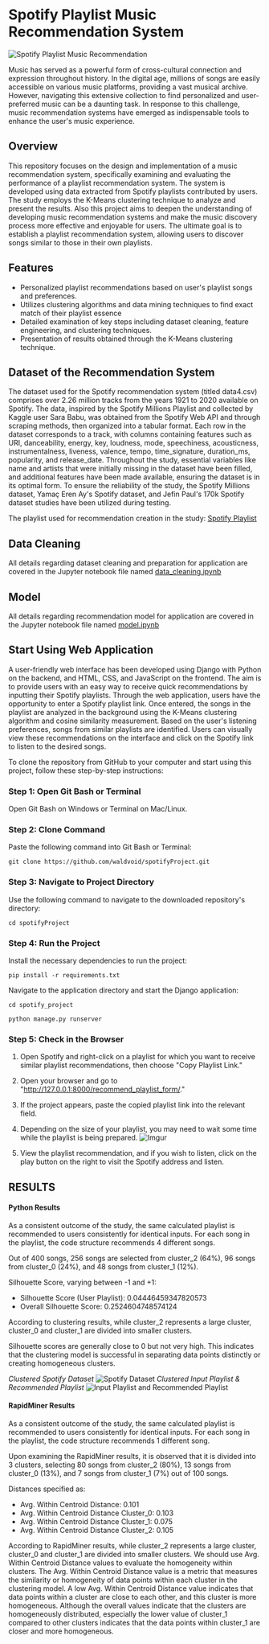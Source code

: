 
# Spotify Playlist Music Recommendation System

![Spotify Playlist Music Recommendation](https://i.imgur.com/693HVgg.png)

Music has served as a powerful form of cross-cultural connection and expression throughout history. In the digital age, millions of songs are easily accessible on various music platforms, providing a vast musical archive. However, navigating this extensive collection to find personalized and user-preferred music can be a daunting task. In response to this challenge, music recommendation systems have emerged as indispensable tools to enhance the user's music experience.

## Overview
This repository focuses on the design and implementation of a music recommendation system, specifically examining and evaluating the performance of a playlist recommendation system.  The system is developed using data extracted from Spotify playlists contributed by users. The study employs the K-Means clustering technique to analyze and present the results.
Also this project aims to deepen the understanding of developing music recommendation systems and make the music discovery process more effective and enjoyable for users. The ultimate goal is to establish a playlist recommendation system, allowing users to discover songs similar to those in their own playlists.

## Features
- Personalized playlist recommendations based on user's playlist songs and preferences.
- Utilizes clustering algorithms and data mining techniques to find exact match of their playlist essence
- Detailed examination of key steps including dataset cleaning, feature engineering, and clustering techniques.
- Presentation of results obtained through the K-Means clustering technique.

## Dataset of the Recommendation System
The dataset used for the Spotify recommendation system (titled data4.csv) comprises over 2.26 million tracks from the years 1921 to 2020 available on Spotify. The data, inspired by the Spotify Millions Playlist and collected by Kaggle user Sara Babu, was obtained from the Spotify Web API and through scraping methods, then organized into a tabular format. Each row in the dataset corresponds to a track, with columns containing features such as URI, danceability, energy, key, loudness, mode, speechiness, acousticness, instrumentalness, liveness, valence, tempo, time_signature, duration_ms, popularity, and release_date. Throughout the study, essential variables like name and artists that were initially missing in the dataset have been filled, and additional features have been made available, ensuring the dataset is in its optimal form. To ensure the reliability of the study, the Spotify Millions dataset, Yamaç Eren Ay's Spotify dataset, and Jefin Paul's 170k Spotify dataset studies have been utilized during testing.

The playlist used for recommendation creation in the study: [Spotify Playlist](https://link-url-here.org)

## Data Cleaning

All details regarding dataset cleaning and preparation for application are covered in the Jupyter notebook file named [data_cleaning.ipynb](https://github.com/waldvoid/spotifyProject/blob/main/spotify_project/data_cleaning.ipynb)

## Model

All details regarding recommendation model for application are covered in the Jupyter notebook file named [model.ipynb](https://github.com/waldvoid/spotifyProject/blob/main/spotify_project/model.ipynb)

## Start Using Web Application
A user-friendly web interface has been developed using Django with Python on the backend, and HTML, CSS, and JavaScript on the frontend. The aim is to provide users with an easy way to receive quick recommendations by inputting their Spotify playlists. Through the web application, users have the opportunity to enter a Spotify playlist link. Once entered, the songs in the playlist are analyzed in the background using the K-Means clustering algorithm and cosine similarity measurement. Based on the user's listening preferences, songs from similar playlists are identified. Users can visually view these recommendations on the interface and click on the Spotify link to listen to the desired songs.

To clone the repository from GitHub to your computer and start using this project, follow these step-by-step instructions:

### Step 1: Open Git Bash or Terminal
Open Git Bash on Windows or Terminal on Mac/Linux.

### Step 2: Clone Command
Paste the following command into Git Bash or Terminal:

`git clone https://github.com/waldvoid/spotifyProject.git`

### Step 3: Navigate to Project Directory
Use the following command to navigate to the downloaded repository's directory:

`cd spotifyProject`

### Step 4: Run the Project
Install the necessary dependencies to run the project:

`pip install -r requirements.txt`

Navigate to the application directory and start the Django application:

```
cd spotify_project

python manage.py runserver
```

### Step 5: Check in the Browser
1. Open Spotify and right-click on a playlist for which you want to receive similar playlist recommendations, then choose "Copy Playlist Link."

2. Open your browser and go to "http://127.0.0.1:8000/recommend_playlist_form/."

3. If the project appears, paste the copied playlist link into the relevant field.

4. Depending on the size of your playlist, you may need to wait some time while the playlist is being prepared.
![Imgur](https://i.imgur.com/X61CwlU.png)
5. View the playlist recommendation, and if you wish to listen, click on the play button on the right to visit the Spotify address and listen.


## RESULTS
#### Python Results
As a consistent outcome of the study, the same calculated playlist is recommended to users consistently for identical inputs. For each song in the playlist, the code structure recommends 4 different songs.

Out of 400 songs, 256 songs are selected from cluster_2 (64%), 96 songs from cluster_0 (24%), and 48 songs from cluster_1 (12%).

Silhouette Score, varying between -1 and +1:
- Silhouette Score (User Playlist): 0.04446459347820573
- Overall Silhouette Score: 0.2524604748574124

According to clustering results, while cluster_2 represents a large cluster, cluster_0 and cluster_1 are divided into smaller clusters.

Silhouette scores are generally close to 0 but not very high. This indicates that the clustering model is successful in separating data points distinctly or creating homogeneous clusters.

*Clustered Spotify Dataset*
![Spotify Dataset](https://i.imgur.com/hEFFFPz.png)
*Clustered Input Playlist* *&* *Recommended Playlist*
![Input Playlist and Recommended Playlist](https://i.imgur.com/oH1LAGN.png)
#### RapidMiner Results
As a consistent outcome of the study, the same calculated playlist is recommended to users consistently for identical inputs. For each song in the playlist, the code structure recommends 1 different song.

Upon examining the RapidMiner results, it is observed that it is divided into 3 clusters, selecting 80 songs from cluster_2 (80%), 13 songs from cluster_0 (13%), and 7 songs from cluster_1 (7%) out of 100 songs.

Distances specified as:
- Avg. Within Centroid Distance: 0.101
- Avg. Within Centroid Distance Cluster_0: 0.103
- Avg. Within Centroid Distance Cluster_1: 0.075
- Avg. Within Centroid Distance Cluster_2: 0.105

According to RapidMiner results, while cluster_2 represents a large cluster, cluster_0 and cluster_1 are divided into smaller clusters.
We should use Avg. Within Centroid Distance values to evaluate the homogeneity within clusters. The Avg. Within Centroid Distance value is a metric that measures the similarity or homogeneity of data points within each cluster in the clustering model. A low Avg. Within Centroid Distance value indicates that data points within a cluster are close to each other, and this cluster is more homogeneous. Although the overall values indicate that the clusters are homogeneously distributed, especially the lower value of cluster_1 compared to other clusters indicates that the data points within cluster_1 are closer and more homogeneous.

